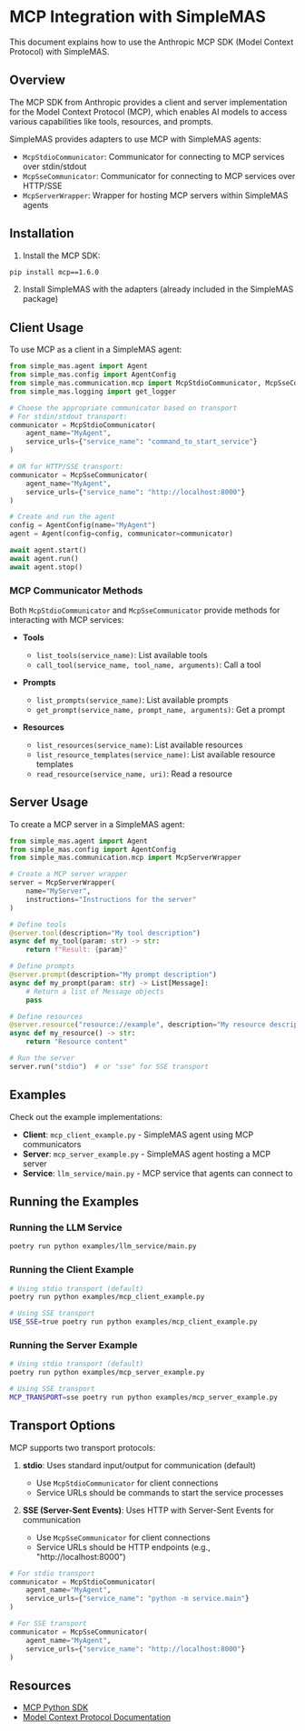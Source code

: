 # MCP Integration with SimpleMAS

This document explains how to use the Anthropic MCP SDK (Model Context Protocol) with SimpleMAS.

## Overview

The MCP SDK from Anthropic provides a client and server implementation for the Model Context Protocol (MCP), which enables AI models to access various capabilities like tools, resources, and prompts.

SimpleMAS provides adapters to use MCP with SimpleMAS agents:

- `McpStdioCommunicator`: Communicator for connecting to MCP services over stdin/stdout
- `McpSseCommunicator`: Communicator for connecting to MCP services over HTTP/SSE
- `McpServerWrapper`: Wrapper for hosting MCP servers within SimpleMAS agents

## Installation

1. Install the MCP SDK:

```bash
pip install mcp==1.6.0
```

2. Install SimpleMAS with the adapters (already included in the SimpleMAS package)

## Client Usage

To use MCP as a client in a SimpleMAS agent:

```python
from simple_mas.agent import Agent
from simple_mas.config import AgentConfig
from simple_mas.communication.mcp import McpStdioCommunicator, McpSseCommunicator
from simple_mas.logging import get_logger

# Choose the appropriate communicator based on transport
# For stdin/stdout transport:
communicator = McpStdioCommunicator(
    agent_name="MyAgent",
    service_urls={"service_name": "command_to_start_service"}
)

# OR for HTTP/SSE transport:
communicator = McpSseCommunicator(
    agent_name="MyAgent",
    service_urls={"service_name": "http://localhost:8000"}
)

# Create and run the agent
config = AgentConfig(name="MyAgent")
agent = Agent(config=config, communicator=communicator)

await agent.start()
await agent.run()
await agent.stop()
```

### MCP Communicator Methods

Both `McpStdioCommunicator` and `McpSseCommunicator` provide methods for interacting with MCP services:

- **Tools**
  - `list_tools(service_name)`: List available tools
  - `call_tool(service_name, tool_name, arguments)`: Call a tool

- **Prompts**
  - `list_prompts(service_name)`: List available prompts
  - `get_prompt(service_name, prompt_name, arguments)`: Get a prompt

- **Resources**
  - `list_resources(service_name)`: List available resources
  - `list_resource_templates(service_name)`: List available resource templates
  - `read_resource(service_name, uri)`: Read a resource

## Server Usage

To create a MCP server in a SimpleMAS agent:

```python
from simple_mas.agent import Agent
from simple_mas.config import AgentConfig
from simple_mas.communication.mcp import McpServerWrapper

# Create a MCP server wrapper
server = McpServerWrapper(
    name="MyServer",
    instructions="Instructions for the server"
)

# Define tools
@server.tool(description="My tool description")
async def my_tool(param: str) -> str:
    return f"Result: {param}"

# Define prompts
@server.prompt(description="My prompt description")
async def my_prompt(param: str) -> List[Message]:
    # Return a list of Message objects
    pass

# Define resources
@server.resource("resource://example", description="My resource description")
async def my_resource() -> str:
    return "Resource content"

# Run the server
server.run("stdio")  # or "sse" for SSE transport
```

## Examples

Check out the example implementations:

- **Client**: `mcp_client_example.py` - SimpleMAS agent using MCP communicators
- **Server**: `mcp_server_example.py` - SimpleMAS agent hosting a MCP server
- **Service**: `llm_service/main.py` - MCP service that agents can connect to

## Running the Examples

### Running the LLM Service

```bash
poetry run python examples/llm_service/main.py
```

### Running the Client Example

```bash
# Using stdio transport (default)
poetry run python examples/mcp_client_example.py

# Using SSE transport
USE_SSE=true poetry run python examples/mcp_client_example.py
```

### Running the Server Example

```bash
# Using stdio transport (default)
poetry run python examples/mcp_server_example.py

# Using SSE transport
MCP_TRANSPORT=sse poetry run python examples/mcp_server_example.py
```

## Transport Options

MCP supports two transport protocols:

1. **stdio**: Uses standard input/output for communication (default)
   - Use `McpStdioCommunicator` for client connections
   - Service URLs should be commands to start the service processes

2. **SSE (Server-Sent Events)**: Uses HTTP with Server-Sent Events for communication
   - Use `McpSseCommunicator` for client connections
   - Service URLs should be HTTP endpoints (e.g., "http://localhost:8000")

```python
# For stdio transport
communicator = McpStdioCommunicator(
    agent_name="MyAgent",
    service_urls={"service_name": "python -m service.main"}
)

# For SSE transport
communicator = McpSseCommunicator(
    agent_name="MyAgent",
    service_urls={"service_name": "http://localhost:8000"}
)
```

## Resources

- [MCP Python SDK](https://github.com/modelcontextprotocol/python-sdk)
- [Model Context Protocol Documentation](https://docs.anthropic.com/claude/docs/model-context-protocol)
